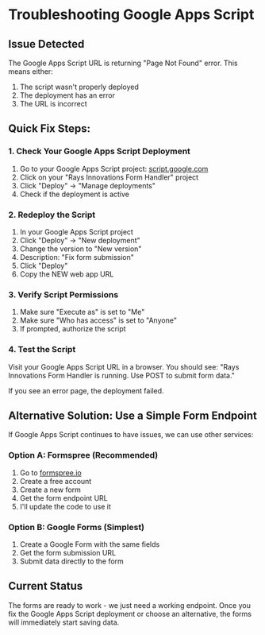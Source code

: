 # Troubleshooting Google Apps Script

## Issue Detected
The Google Apps Script URL is returning "Page Not Found" error. This means either:
1. The script wasn't properly deployed
2. The deployment has an error
3. The URL is incorrect

## Quick Fix Steps:

### 1. Check Your Google Apps Script Deployment
1. Go to your Google Apps Script project: [script.google.com](https://script.google.com)
2. Click on your "Rays Innovations Form Handler" project
3. Click "Deploy" → "Manage deployments"
4. Check if the deployment is active

### 2. Redeploy the Script
1. In your Google Apps Script project
2. Click "Deploy" → "New deployment"
3. Change the version to "New version"
4. Description: "Fix form submission"
5. Click "Deploy"
6. Copy the NEW web app URL

### 3. Verify Script Permissions
1. Make sure "Execute as" is set to "Me"
2. Make sure "Who has access" is set to "Anyone"
3. If prompted, authorize the script

### 4. Test the Script
Visit your Google Apps Script URL in a browser. You should see:
"Rays Innovations Form Handler is running. Use POST to submit form data."

If you see an error page, the deployment failed.

## Alternative Solution: Use a Simple Form Endpoint

If Google Apps Script continues to have issues, we can use other services:

### Option A: Formspree (Recommended)
1. Go to [formspree.io](https://formspree.io)
2. Create a free account
3. Create a new form
4. Get the form endpoint URL
5. I'll update the code to use it

### Option B: Google Forms (Simplest)
1. Create a Google Form with the same fields
2. Get the form submission URL
3. Submit data directly to the form

## Current Status
The forms are ready to work - we just need a working endpoint. Once you fix the Google Apps Script deployment or choose an alternative, the forms will immediately start saving data.